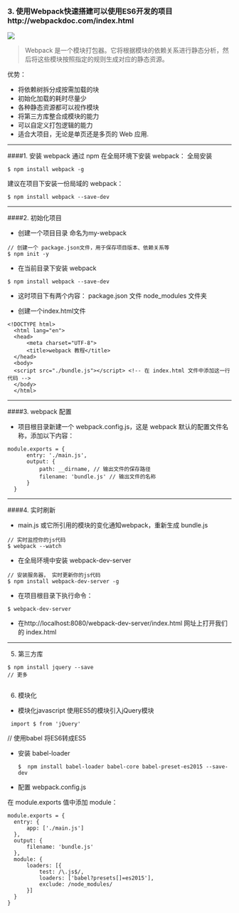 ### 3. 使用Webpack快速搭建可以使用ES6开发的项目http://webpackdoc.com/index.html

![](http://images0.cnblogs.com/blog2015/561179/201507/161453372048661.jpg)

> Webpack 是一个模块打包器。它将根据模块的依赖关系进行静态分析，然后将这些模块按照指定的规则生成对应的静态资源。

优势：

* 将依赖树拆分成按需加载的块
* 初始化加载的耗时尽量少
* 各种静态资源都可以视作模块
* 将第三方库整合成模块的能力
* 可以自定义打包逻辑的能力
* 适合大项目，无论是单页还是多页的 Web 应用.

---
####1. 安装 webpack
通过 npm 在全局环境下安装 webpack：
全局安装
```    
$ npm install webpack -g
```

建议在项目下安装一份局域的 webpack：

```
$ npm install webpack --save-dev
```

---

####2. 初始化项目
* 创建一个项目目录 命名为my-webpack 

```
// 创建一个 package.json文件，用于保存项目版本、依赖关系等
$ npm init -y
```
      
* 在当前目录下安装 webpack

```
$ npm install webpack --save-dev
```
      
* 这时项目下有两个内容：
    package.json 文件
    node_modules 文件夹

* 创建一个index.html文件
```
<!DOCTYPE html>
  <html lang="en">
  <head>
      <meta charset="UTF-8">
      <title>webpack 教程</title>
  </head>
  <body>
  <script src="./bundle.js"></script> <!-- 在 index.html 文件中添加这一行代码 -->
  </body>
  </html>
```
---

####3. webpack 配置
 *  项目根目录新建一个 webpack.config.js，这是 webpack 默认的配置文件名称，添加以下内容：
```
module.exports = {
      entry: './main.js',
      output: {
          path: __dirname, // 输出文件的保存路径
          filename: 'bundle.js' // 输出文件的名称
      }
  }
```
  
---
####4. 实时刷新
* main.js 或它所引用的模块的变化通知webpack，重新生成 bundle.js


 ```
 // 实时监控你的js代码
$ webpack --watch
 ```




*  在全局环境中安装 webpack-dev-server

 ```
 // 安装服务器， 实时更新你的js代码
 $ npm install webpack-dev-server -g
 ```
 
* 在项目根目录下执行命令：
 ```
 $ webpack-dev-server
 ```
  
* 在http://localhost:8080/webpack-dev-server/index.html 网址上打开我们的 index.html




---


5. 第三方库
```
$ npm install jquery --save
// 更多


```



6. 模块化
 * 模块化javascript
 使用ES5的模块引入jQuery模块
```
 import $ from 'jQuery'
```

// 使用babel 将ES6转成ES5
* 安装 babel-loader

  ```
  $  npm install babel-loader babel-core babel-preset-es2015 --save-dev 
   ```

* 配置 webpack.config.js

在 module.exports 值中添加 module：

```
module.exports = {
  entry: {
      app: ['./main.js']
  },
  output: {
      filename: 'bundle.js'
  },
  module: {
      loaders: [{
          test: /\.js$/,
          loaders: ['babel?presets[]=es2015'],
          exclude: /node_modules/
      }]
  }
}
```

